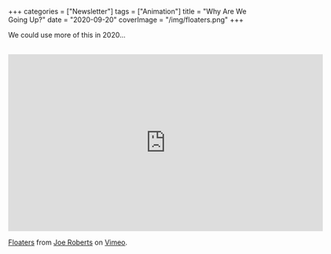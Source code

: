 +++
categories = ["Newsletter"]
tags = ["Animation"]
title = "Why Are We Going Up?"
date = "2020-09-20"
coverImage = "/img/floaters.png"
+++

We could use more of this in 2020...

<!--more-->

<br>

<iframe src="https://player.vimeo.com/video/455703494" width="640" height="360" frameborder="0" allow="autoplay; fullscreen" allowfullscreen></iframe>
<p><a href="https://vimeo.com/455703494">Floaters</a> from <a href="https://vimeo.com/iamjoeroberts">Joe Roberts</a> on <a href="https://vimeo.com">Vimeo</a>.</p>
